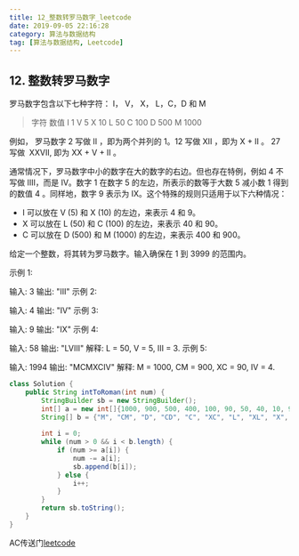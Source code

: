 ```yaml
---
title: 12_整数转罗马数字_leetcode
date: 2019-09-05 22:16:28
category: 算法与数据结构
tag: [算法与数据结构, Leetcode]
---
```


## 12. 整数转罗马数字

罗马数字包含以下七种字符： I， V， X， L，C，D 和 M

>字符          数值
I             1
V             5
X             10
L             50
C             100
D             500
M             1000

例如， 罗马数字 2 写做 II ，即为两个并列的 1。12 写做 XII ，即为 X + II 。 27 写做  XXVII, 即为 XX + V + II 。

通常情况下，罗马数字中小的数字在大的数字的右边。但也存在特例，例如 4 不写做 IIII，而是 IV。数字 1 在数字 5 的左边，所表示的数等于大数 5 减小数 1 得到的数值 4 。同样地，数字 9 表示为 IX。这个特殊的规则只适用于以下六种情况：

+ I 可以放在 V (5) 和 X (10) 的左边，来表示 4 和 9。
+ X 可以放在 L (50) 和 C (100) 的左边，来表示 40 和 90。 
+ C 可以放在 D (500) 和 M (1000) 的左边，来表示 400 和 900。

给定一个整数，将其转为罗马数字。输入确保在 1 到 3999 的范围内。

示例 1:

输入: 3
输出: "III"
示例 2:

输入: 4
输出: "IV"
示例 3:

输入: 9
输出: "IX"
示例 4:

输入: 58
输出: "LVIII"
解释: L = 50, V = 5, III = 3.
示例 5:

输入: 1994
输出: "MCMXCIV"
解释: M = 1000, CM = 900, XC = 90, IV = 4.

```java
class Solution {
    public String intToRoman(int num) {
        StringBuilder sb = new StringBuilder();
        int[] a = new int[]{1000, 900, 500, 400, 100, 90, 50, 40, 10, 9, 5, 4, 1};
        String[] b = {"M", "CM", "D", "CD", "C", "XC", "L", "XL", "X", "IX", "V", "IV", "I"};
            
        int i = 0;
        while (num > 0 && i < b.length) {
            if (num >= a[i]) {
                num -= a[i];
                sb.append(b[i]);
            } else {
                i++;
            }
        }
        return sb.toString();
    }
}
```

AC传送门[leetcode](https://leetcode-cn.com/problems/integer-to-roman/submissions/)